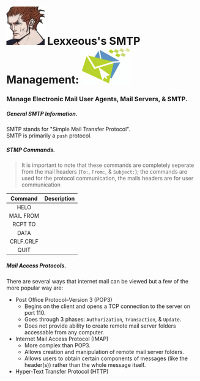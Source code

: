 <!-- SMTP Management -->

# <img src="../../.pics/Lexxeous/lexx_headshot_clear.png" width="100px"/> Lexxeous's SMTP Management: <img src="../../.pics/Protocols/SMTP/smtp_logo.jpg" width="130"/>
### Manage Electronic Mail User Agents, Mail Servers, & SMTP.

##### General SMTP Information.

SMTP stands for "Simple Mail Transfer Protocol".<br>
SMTP is primarily a `push` protocol.<br>

##### STMP Commands.
> It is important to note that these commands are completely seperate from the mail headers (`To:`, `From:`, & `Subject:`); the commands are used for the protocol communication, the mails headers are for user communication

| Command    | Description               |
|:----------:|:--------------------------|
| HELO       | |
| MAIL FROM  | |
| RCPT TO    | |
| DATA       | |
| CRLF.CRLF  | |
| QUIT       | |

##### Mail Access Protocols.
There are several ways that internet mail can be viewed but a few of the more popular way are:

  * Post Office Protocol–Version 3 (POP3)
    - Begins on the client and opens a TCP connection to the server on port 110.
    - Goes through 3 phases: `Authorization`, `Transaction`, & `Update`.
    - Does not provide ability to create remote mail server folders accessable from any computer.
  * Internet Mail Access Protocol (IMAP)
    - More complex than POP3.
    - Allows creation and manipulation of remote mail server folders.
    - Allows users to obtain certain components of messages (like the header(s)) rather than the whole message itself.
  * Hyper-Text Transfer Protocol (HTTP)



